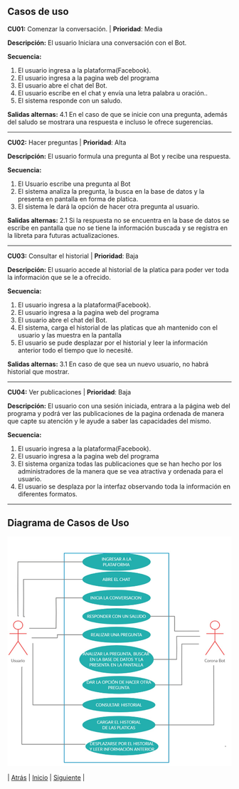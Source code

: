 ## Casos de uso

**CU01:** Comenzar la conversación. | **Prioridad**: Media

**Descripción:** El usuario Iniciara una conversación con el Bot.

**Secuencia:**
1. El usuario ingresa a la plataforma(Facebook).
2. El usuario ingresa a la pagina web del programa
3. El usuario abre el chat del Bot.
4. El usuario escribe en el chat y envía una letra palabra u oración..
5. El sistema responde con un saludo.

**Salidas alternas:** 4.1 En el caso de que se inicie con una pregunta, además del saludo se mostrara una respuesta e incluso le ofrece sugerencias.

------------

**CU02:** Hacer preguntas | **Prioridad**: Alta

**Descripción:** El usuario formula una pregunta al Bot y recibe una respuesta.

**Secuencia:**
1. El Usuario escribe una pregunta al Bot
2. El sistema analiza la pregunta, la busca en la base de datos y la presenta en pantalla en forma de platica.
3. El sistema le dará la opción de hacer otra pregunta al usuario. 

**Salidas alternas:** 2.1 Si la respuesta no se encuentra en la base de datos se escribe en pantalla que no se tiene la información buscada y se registra en la libreta para futuras actualizaciones.

------------

**CU03:** Consultar el historial | **Prioridad**: Baja

**Descripción:** El usuario accede al historial de la platica para poder ver toda la información que se le a ofrecido.  

**Secuencia:**
1. El usuario ingresa a la plataforma(Facebook).
2. El usuario ingresa a la pagina web del programa
3. El usuario abre el chat del Bot.
4. El sistema, carga el historial de las platicas que ah mantenido con el usuario y las muestra en la pantalla   
5. El usuario se pude desplazar por el historial y leer la información anterior todo el tiempo que lo necesité.

**Salidas alternas:** 3.1 En caso de que sea un nuevo usuario, no habrá historial que mostrar.

------------
**CU04:** Ver publicaciones | **Prioridad**: Baja

**Descripción:** El usuario con una sesión iniciada, entrara a la página web del programa y podrá ver las publicaciones de la pagina ordenada de manera que capte su atención y le ayude a saber las capacidades del mismo.  

**Secuencia:**
1. El usuario ingresa a la plataforma(Facebook).
2. El usuario ingresa a la pagina web del programa
3. El sistema organiza todas las publicaciones que se han hecho por los administradores de la manera que se vea atractiva y ordenada para el usuario.
4. El usuario se desplaza por la interfaz observando toda la información en diferentes formatos.

------------

## Diagrama de Casos de Uso
![](https://github.com/DarozZero/CoronaBot/blob/Jose/Documentacion/Diagrama%20de%20casos%20de%20uso.jpeg?raw=true)

| [Atrás](https://github.com/DarozZero/CoronaBot/blob/main/Documentacion/7.%20Historias%20de%20Usuario.md "Atrás") 
| [Inicio](https://github.com/DarozZero/CoronaBot "Inicio") 
| [Siguiente](https://github.com/DarozZero/CoronaBot/blob/main/Documentacion/3.%20Procesos%20y%20roles.md "Siguiente") |  
